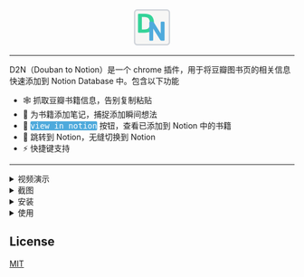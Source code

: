 <div align=center><img src="./public/icon128.png" style="height: 64px"/></div>

---

D2N（Douban to Notion）是一个 chrome 插件，用于将豆瓣图书页的相关信息快速添加到 Notion Database 中。包含以下功能

- 🕸️ 抓取豆瓣书籍信息，告别复制粘贴
- 📓 为书籍添加笔记，捕捉添加瞬间想法
- 🔘 <kbd style="background:#4EAADC; color: white; border-radius: 2px; height:100%">view in notion</kbd> 按钮，查看已添加到 Notion 中的书籍
- 🔗 跳转到 Notion，无缝切换到 Notion
- ⚡️ 快捷键支持

---

<details>
<summary>视频演示</summary>

https://user-images.githubusercontent.com/41246463/224534553-ffad7296-e7fc-479c-affa-5175bd3de114.mov

</details>
<details>
<summary>截图</summary>

- 添加书籍
  ![](docs/2023-03-13-11-58-41.png)
- 在 Notion 中保存的信息
  ![](docs/2023-03-12-14-57-34.png)
- Gallery View 效果
  ![](docs/2023-03-13-12-05-21.png)

</details>
<details>
<summary>安装</summary>

- 下载 [d2n-v0.1.0.zip](https://github.com/HenryC-3/D2N/releases/download/v0.1.0/d2n-v0.1.0.zip) 并解压
- 打开浏览器插件管理页，打开 `开发者模式`，选择 `添加已解压的插件`。随后在文件管理器中选择已解压的 `d2n-v0.1.0` 文件夹
  ![](2023-03-13-12-14-14.png)

</details>

<details>
<summary>使用</summary>

首次使用需要提供 `Token Secret` 和 `Database ID`，具体操作步骤见 [使用 D2N 添加豆瓣书籍到 Notion](https://henryhe74.notion.site/D2N-Notion-8e6363356ad2419585fe775cf79c46a9)

</details>

## License

[MIT](./LICENSE)
